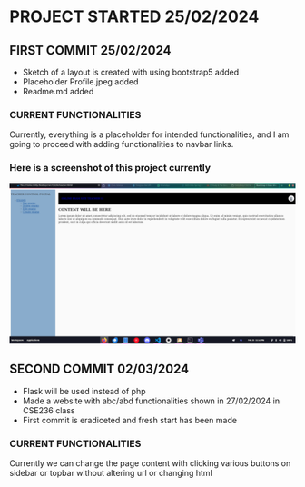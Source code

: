 # PROJECT STARTED 25/02/2024
## FIRST COMMIT 25/02/2024
- Sketch of a layout is created with using bootstrap5 added
- Placeholder Profile.jpeg added
- Readme.md added
### CURRENT FUNCTIONALITIES
Currently, everything is a placeholder for intended functionalities, and I am going to proceed with adding functionalities to navbar links.
### Here is a screenshot of this project currently
![alt text](https://github.com/chillyfeely/CSE236/blob/main/Screenshot_from_2024-02-25.png?raw=true)

## SECOND COMMIT 02/03/2024
- Flask will be used instead of php
- Made a website with abc/abd functionalities shown in 27/02/2024 in CSE236 class
- First commit is eradiceted and fresh start has been made
### CURRENT FUNCTIONALITIES
Currently we can change the page content with clicking various buttons on sidebar or topbar without altering url or changing html
